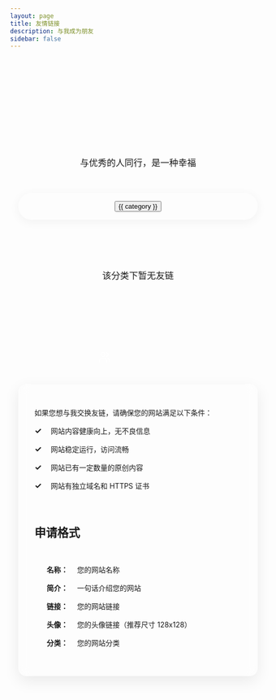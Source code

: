 ```yaml
---
layout: page
title: 友情链接
description: 与我成为朋友
sidebar: false
---
```


<script setup>
import { ref, computed } from 'vue'
import FriendCard from '../.vitepress/theme/components/ui/FriendCard.vue'

// 友链数据
const friends = ref([
  {
    name: 'zyx',
    avatar: '/avatar.png',
    description: '前端开发工程师，希望成为一名顶级的工程师。热爱动漫与生活！',
    link: 'https://zjtxzyx.xyz',
    backgroundColor: 'rgba(var(--vp-c-brand-rgb), 0.05)',
    category: '技术博客'
  },
  {
    name: 'zephyrl',
    avatar: './icons/zephyrlin.jpg',
    description: 'zephyr的next.js个人网站',
    link: 'https://zephyrlin.me',
    backgroundColor: 'rgba(var(--vp-c-brand-rgb), 0.05)',
    category: '技术博客'
  }
  // 这里可以添加更多友链
])

const categories = ref([
  '全部',
  '技术博客',
  '设计灵感',
  '生活随笔'
])

const currentCategory = ref('全部')

// 根据分类筛选友链
const filteredFriends = computed(() => {
  if (currentCategory.value === '全部') {
    return friends.value
  }
  return friends.value.filter(friend => friend.category === currentCategory.value)
})
</script>

<div class="friends-page">
  <div class="friends-header">
    <h1>来自不同领域的优秀朋友</h1>
    <p class="friends-subtitle">与优秀的人同行，是一种幸福</p>
  </div>
  
  <div class="categories-container">
    <button 
      v-for="category in categories" 
      :key="category"
      :class="['category-btn', currentCategory === category ? 'active' : '']"
      @click="currentCategory = category"
    >
      <span class="btn-text">{{ category }}</span>
    </button>
  </div>

  <div class="friends-grid">
    <FriendCard
      v-for="friend in filteredFriends"
      :key="friend.name"
      v-bind="friend"
    />
    <div v-if="filteredFriends.length === 0" class="empty-message">
      该分类下暂无友链
    </div>
  </div>

  <div class="friends-apply">
    <div class="apply-header">
      <div class="apply-icon">
        <svg xmlns="http://www.w3.org/2000/svg" width="24" height="24" viewBox="0 0 24 24" fill="none" stroke="currentColor" stroke-width="2" stroke-linecap="round" stroke-linejoin="round"><path d="M16 21v-2a4 4 0 0 0-4-4H6a4 4 0 0 0-4 4v2"></path><circle cx="9" cy="7" r="4"></circle><path d="M22 21v-2a4 4 0 0 0-3-3.87"></path><path d="M16 3.13a4 4 0 0 1 0 7.75"></path></svg>
      </div>
      <h2>申请友链</h2>
    </div>
    <div class="apply-card">
      <div class="apply-info">
        <p>如果您想与我交换友链，请确保您的网站满足以下条件：</p>
        <ul>
          <li><span class="check-icon">✓</span> 网站内容健康向上，无不良信息</li>
          <li><span class="check-icon">✓</span> 网站稳定运行，访问流畅</li>
          <li><span class="check-icon">✓</span> 网站已有一定数量的原创内容</li>
          <li><span class="check-icon">✓</span> 网站有独立域名和 HTTPS 证书</li>
        </ul>
      </div>
      <div class="apply-divider"></div>
      <div class="apply-format">
        <h3>申请格式</h3>
        <div class="format-card">
          <div class="format-field">
            <span class="field-name">名称：</span>
            <span class="field-value">您的网站名称</span>
          </div>
          <div class="format-field">
            <span class="field-name">简介：</span>
            <span class="field-value">一句话介绍您的网站</span>
          </div>
          <div class="format-field">
            <span class="field-name">链接：</span>
            <span class="field-value">您的网站链接</span>
          </div>
          <div class="format-field">
            <span class="field-name">头像：</span>
            <span class="field-value">您的头像链接（推荐尺寸 128x128）</span>
          </div>
          <div class="format-field">
            <span class="field-name">分类：</span>
            <span class="field-value">您的网站分类</span>
          </div>
        </div>
      </div>
    </div>
  </div>
</div>

<style scoped>
.friends-page {
  max-width: 1200px;
  margin: 0 auto;
  padding: 2rem 1rem;
}

/* 头部样式 */
.friends-header {
  text-align: center;
  margin-bottom: 3rem;
  position: relative;
  padding-top: 2rem;
}

.header-decoration {
  position: absolute;
  top: 0;
  left: 50%;
  transform: translateX(-50%);
  width: 100px;
  height: 4px;
  background: linear-gradient(90deg, 
    rgba(var(--vp-c-brand-rgb), 0) 0%, 
    rgba(var(--vp-c-brand-rgb), 1) 50%, 
    rgba(var(--vp-c-brand-rgb), 0) 100%);
}

.friends-header h1 {
  font-size: 2.5rem;
  background: linear-gradient(45deg, var(--vp-c-brand) 0%, var(--vp-c-brand-light) 100%);
  -webkit-background-clip: text;
  -webkit-text-fill-color: transparent;
  margin-bottom: 1rem;
}

.friends-subtitle {
  color: var(--vp-c-text-2);
  font-size: 1.1rem;
  margin: 0.5rem 0 0;
}

/* 分类按钮样式 */
.categories-container {
  display: flex;
  justify-content: center;
  flex-wrap: wrap;
  gap: 1rem;
  background: var(--vp-c-bg-soft);
  padding: 1rem 2rem;
  border-radius: 50px;
  box-shadow: 0 4px 20px rgba(0, 0, 0, 0.05);
  max-width: 90%;
  margin: 0 auto 3rem;
}

.category-btn {
  padding: 0.5rem 1.5rem;
  border: none;
  border-radius: 20px;
  background: transparent;
  color: var(--vp-c-text-1);
  cursor: pointer;
  transition: all 0.3s ease;
  font-size: 0.9rem;
  position: relative;
  overflow: hidden;
}

.category-btn::before {
  content: '';
  position: absolute;
  top: 0;
  left: 0;
  width: 100%;
  height: 100%;
  background: rgba(var(--vp-c-brand-rgb), 0.1);
  border-radius: 20px;
  transform: scaleX(0);
  transform-origin: left;
  transition: transform 0.3s ease;
  z-index: 0;
}

.category-btn .btn-text {
  position: relative;
  z-index: 1;
}

.category-btn:hover::before {
  transform: scaleX(1);
}

.category-btn.active {
  background: linear-gradient(45deg, var(--vp-c-brand) 0%, var(--vp-c-brand-light) 100%);
  color: white;
  box-shadow: 0 4px 12px rgba(var(--vp-c-brand-rgb), 0.3);
}

/* 友链网格样式 */
.friends-grid {
  display: grid;
  grid-template-columns: repeat(auto-fill, minmax(350px, 1fr));
  gap: 1.5rem;
  margin-bottom: 4rem;
}

.empty-message {
  grid-column: 1 / -1;
  text-align: center;
  padding: 3rem;
  color: var(--vp-c-text-2);
  font-size: 1.1rem;
  background: var(--vp-c-bg-soft);
  border-radius: 16px;
}

/* 申请友链部分样式 */
.friends-apply {
  max-width: 800px;
  margin: 5rem auto 0;
}

.apply-header {
  display: flex;
  align-items: center;
  justify-content: center;
  margin-bottom: 2rem;
}

.apply-icon {
  width: 42px;
  height: 42px;
  border-radius: 50%;
  background: linear-gradient(45deg, var(--vp-c-brand) 0%, var(--vp-c-brand-light) 100%);
  display: flex;
  align-items: center;
  justify-content: center;
  color: white;
  margin-right: 1rem;
}

.apply-header h2 {
  font-size: 1.8rem;
  background: linear-gradient(45deg, var(--vp-c-brand) 0%, var(--vp-c-brand-light) 100%);
  -webkit-background-clip: text;
  -webkit-text-fill-color: transparent;
  margin: 0;
}

.apply-card {
  background: var(--vp-c-bg-soft);
  border-radius: 16px;
  padding: 2rem;
  box-shadow: 0 10px 30px rgba(0, 0, 0, 0.08);
  border: 1px solid rgba(var(--vp-c-brand-rgb), 0.1);
  backdrop-filter: blur(10px);
}

.apply-info ul {
  margin: 1rem 0;
  padding: 0;
  list-style: none;
}

.apply-info li {
  margin: 1rem 0;
  color: var(--vp-c-text-2);
  position: relative;
  padding-left: 2rem;
  display: flex;
  align-items: center;
}

.check-icon {
  position: absolute;
  left: 0;
  color: var(--vp-c-brand);
  font-weight: bold;
  font-size: 1rem;
}

.apply-divider {
  height: 1px;
  background: linear-gradient(90deg, 
    rgba(var(--vp-c-brand-rgb), 0) 0%, 
    rgba(var(--vp-c-brand-rgb), 0.2) 50%, 
    rgba(var(--vp-c-brand-rgb), 0) 100%);
  margin: 2rem 0;
}

.apply-format h3 {
  font-size: 1.4rem;
  margin: 0 0 1.5rem;
  position: relative;
  display: inline-block;
  color: var(--vp-c-text-1);
}

.apply-format h3::after {
  content: '';
  position: absolute;
  bottom: -5px;
  left: 0;
  width: 40px;
  height: 3px;
  background: var(--vp-c-brand);
  border-radius: 3px;
}

.format-card {
  background: var(--vp-c-bg);
  border-radius: 12px;
  padding: 1.5rem;
}

.format-field {
  margin-bottom: 1rem;
  display: flex;
  align-items: flex-start;
}

.format-field:last-child {
  margin-bottom: 0;
}

.field-name {
  color: var(--vp-c-brand);
  font-weight: 600;
  min-width: 60px;
}

.field-value {
  color: var(--vp-c-text-2);
}

@media (max-width: 768px) {
  .friends-grid {
    grid-template-columns: repeat(auto-fill, minmax(280px, 1fr));
  }
  
  .categories-container {
    padding: 0.8rem 1.5rem;
  }
  
  .category-btn {
    padding: 0.4rem 1.2rem;
    font-size: 0.85rem;
  }
}

@media (max-width: 640px) {
  .friends-grid {
    grid-template-columns: 1fr;
  }
  
  .friends-header h1 {
    font-size: 2rem;
  }
  
  .categories-container {
    border-radius: 12px;
    padding: 0.8rem;
    gap: 0.5rem;
  }
  
  .category-btn {
    padding: 0.3rem 1rem;
    font-size: 0.8rem;
  }
  
  .apply-card {
    padding: 1.5rem;
  }
}
</style>